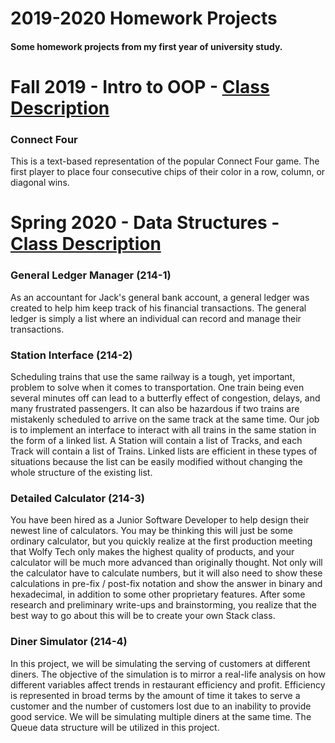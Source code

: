 # 2019-2020 Homework Projects
<h4>Some homework projects from my first year of university study.</h4>

<h1>Fall 2019 - Intro to OOP - <a href="https://www.cs.stonybrook.edu/students/Undergraduate-Studies/courses/CSE114">Class Description</a></h1>
<h3>Connect Four</h3>
<p>This is a text-based representation of the popular Connect Four game.
 The first player to place four consecutive chips of their color in a row, column, or diagonal wins.
 </p>
 
 <h1>Spring 2020 - Data Structures - <a href="https://www.cs.stonybrook.edu/students/Undergraduate-Studies/courses/CSE214">Class Description</a></h1>
<h3>General Ledger Manager (214-1)</h3>
<p>As an accountant for Jack's general bank account, a general ledger was created to help him keep track of his financial transactions. The general ledger is simply a list where an individual can record and manage their transactions.</p>
<h3>Station Interface (214-2)</h3>
<p>Scheduling trains that use the same railway is a tough, yet important, problem to solve when it comes to transportation. One train being even several minutes off can lead to a butterfly effect of congestion, delays, and many frustrated passengers. It can also be hazardous if two trains are mistakenly scheduled to arrive on the same track at the same time. Our job is to implement an interface to interact with all trains in the same station in the form of a linked list. A Station will contain a list of Tracks, and each Track will contain a list of Trains. Linked lists are efficient in these types of situations because the list can be easily modified without changing the whole structure of the existing list.</p>
<h3>Detailed Calculator (214-3)</h3>
<p>You have been hired as a Junior Software Developer to help design their newest line of calculators. You may be thinking this will just be some ordinary calculator, but you quickly realize at the first production meeting that Wolfy Tech only makes the highest quality of products, and your calculator will be much more advanced than originally thought. Not only will the calculator have to calculate numbers, but it will also need to show these calculations in pre-fix / post-fix notation and show the answer in binary and hexadecimal, in addition to some other proprietary features. After some research and preliminary write-ups and brainstorming, you realize that the best way to go about this will be to create your own Stack class.</p>
<h3>Diner Simulator (214-4)</h3>
<p>In this project, we will be simulating the serving of customers at different diners. The objective of the simulation is to mirror a real-life analysis on how different variables affect trends in restaurant efficiency and profit. Efficiency is represented in broad terms by the amount of time it takes to serve a customer and the number of customers lost due to an inability to provide good service. We will be simulating multiple diners at the same time. The Queue data structure will be utilized in this project.</p>
 

